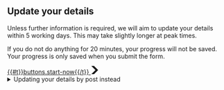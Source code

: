 ## Update your details

Unless further information is required, we will aim to update your details within 5 working days. This may take slightly longer at peak times.

If you do not do anything for 20 minutes, your progress will not be saved. Your progress is only saved when you submit the form.

  <a href="/applicant-details" role="button" draggable="false" class="govuk-button govuk-button--start" data-module="govuk-button">
    {{#t}}buttons.start-now{{/t}}
    <svg class="govuk-button__start-icon" xmlns="http://www.w3.org/2000/svg" width="17.5" height="19" viewBox="0 0 33 40" aria-hidden="true" focusable="false">
      <path fill="currentColor" d="M0 0h13l20 20-20 20H0l20-20z" />
    </svg>
  </a>

  <details class="govuk-details">
    <summary class="govuk-details__summary">
      <span class="govuk-details__summary-text">
        Updating your details by post instead
      </span>
    </summary>
    <div class="govuk-details__text">
      If you are unable to submit a change of address request online, you can submit a postal application.
      However, if your request is urgent, please use the online service. <br> <br>
      If you submit your notification by post, it will take up to 5 working days from receipt of correspondence.
    </div>
  </details>

